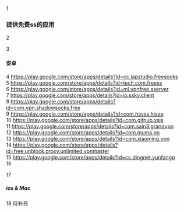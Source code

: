 1
### 提供免费ss的应用
2

3
#### 安卓
4
https://play.google.com/store/apps/details?id=cc.lapstudio.freesocks<br />
5
https://play.google.com/store/apps/details?id=tech.com.freess<br />
6
https://play.google.com/store/apps/details?id=ml.vpnfree.sserver<br />
7
https://play.google.com/store/apps/details?id=io.ssky.client<br />
8
https://play.google.com/store/apps/details?id=com.vpn.shadowsocks.free<br />
9
https://play.google.com/store/apps/details?id=com.hsvss.hisee<br />
10
https://play.google.com/store/apps/details?id=com.github.xsjs<br />
11
https://play.google.com/store/apps/details?id=com.sain3.grandvpn<br />
12
https://play.google.com/store/apps/details?id=com.muma.pn<br />
13
https://play.google.com/store/apps/details?id=com.xiaoming.vpn<br />
14
https://play.google.com/store/apps/details?id=free.unblock.proxy.unlimited.vpnmaster<br />
15
https://play.google.com/store/apps/details?id=cc.dingnet.yunfangp<br />
16

17
##### ios & Mac
18
待补充

